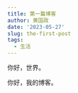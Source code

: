 ```yaml
---
title: 第一篇博客
author: 黄国政
date: '2023-05-27'
slug: the-first-post
tags:
  - 生活
---
```


你好，世界。

你好，我的博客。